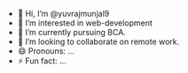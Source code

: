 - 👋 Hi, I’m @yuvrajmunjal9
- 👀 I’m interested in web-development
- 🌱 I’m currently pursuing BCA.
- 💞️ I’m looking to collaborate on remote work.
- 😄 Pronouns: ...
- ⚡ Fun fact: ...

<!---
yuvrajmunjal9/yuvrajmunjal9 is a ✨ special ✨ repository because its `README.md` (this file) appears on your GitHub profile.
You can click the Preview link to take a look at your changes.
--->
